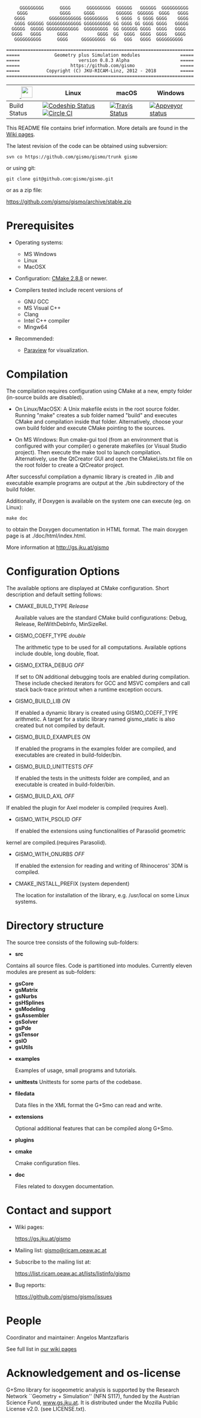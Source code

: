 ```
     GGGGGGGGG      GGGG      GGGGGGGGG  GGGGGG   GGGGGG  GGGGGGGGGG
    GGGG            GGGG     GGGG        GGGGGG  GGGGGG  GGGG   GGGG
   GGGG         GGGGGGGGGGGG GGGGGGGGG   G GGGG  G GGGG GGGG    GGGG
   GGGG GGGGGG GGGGGGGGGGGGG GGGGGGGGGG GG GGGG GG GGGG GGGG   GGGGG
  GGGGG  GGGGG GGGGGGGGGGGG  GGGGGGGGG  GG GGGGGG GGGG  GGGG   GGGG
  GGGG   GGGG      GGGG           GGGG  GG  GGGG  GGGG  GGGG   GGGG
   GGGGGGGGGG      GGGG     GGGGGGGGG  GG   GGG   GGGG  GGGGGGGGGG  

======================================================================
=====             Geometry plus Simulation modules               =====
=====                      version 0.8.3 Alpha                   =====
=====                   https://github.com/gismo                 =====
=====          Copyright (C) JKU-RICAM-Linz, 2012 - 2018         =====
======================================================================
```


|&nbsp;&nbsp;&nbsp;&nbsp;<a href="https://cdash.ricam.oeaw.ac.at/index.php?project=Gismo-stable" target="_blank"> <img src="https://www.kitware.com/cdash/img/CDash-logo.png" width="30" height="30" /></a> |Linux|macOS|Windows|
|--------------|--------------------------------------------------------------------------------------------------------|-------------------------------------------------------------------------------------------------------|-------------------------------------------------------------------------------------------------------------------------------------|
|Build Status|  [ ![Codeship Status](https://app.codeship.com/projects/2aa19360-8998-0133-39fd-66416d65b267/status?branch=stable)](https://app.codeship.com/projects/123289) [![Circle CI](https://circleci.com/gh/gismo/gismo.svg?style=svg)](https://circleci.com/gh/gismo/gismo)| [![Travis Status](https://travis-ci.org/gismo/gismo.svg?branch=stable)](https://travis-ci.org/gismo/gismo/branches) | [![Appveyor status](https://ci.appveyor.com/api/projects/status/abps59xbt1gjwci1/branch/stable?svg=true)](https://ci.appveyor.com/project/gismo/gismo)


This README file contains brief information. More details are found in
the [Wiki pages](http://gs.jku.at/gismo).

The latest revision of the code can be obtained using subversion:

```svn co https://github.com/gismo/gismo/trunk gismo```

or using git:

```git clone git@github.com:gismo/gismo.git```

or as a zip file:

https://github.com/gismo/gismo/archive/stable.zip

# Prerequisites

* Operating systems:
  - MS Windows
  - Linux
  - MacOSX

* Configuration: [CMake 2.8.8](https://cmake.org) or newer.

* Compilers tested include recent versions of
  - GNU GCC
  - MS Visual C++
  - Clang
  - Intel C++ compiler
  - Mingw64

* Recommended:
   - [Paraview](https://www.paraview.org) for visualization.

# Compilation

The compilation requires configuration using CMake at a new, empty
folder (in-source builds are disabled).

* On Linux/MacOSX: A Unix makefile exists in the root source
  folder. Running "make" creates a sub folder named "build" and
  executes CMake and compilation inside that folder. Alternatively,
  choose your own build folder and execute CMake pointing to the
  sources.

* On MS Windows: Run cmake-gui tool (from an environment that is
  configured with your compiler) o generate makefiles (or Visual
  Studio project). Then execute the make tool to launch
  compilation. Alternatively, use the QtCreator GUI and open the
  CMakeLists.txt file on the root folder to create a QtCreator
  project.

After successful compilation a dynamic library is created in ./lib and
executable example programs are output at the ./bin subdirectory of
the build folder.

Additionally, if Doxygen is available on the system one can execute
(eg. on Linux):

```make doc```

to obtain the Doxygen documentation in HTML format. The main doxygen
page is at ./doc/html/index.html.

More information at
http://gs.jku.at/gismo

# Configuration Options

The available options are displayed at CMake configuration.  Short
description and default setting follows:

* CMAKE_BUILD_TYPE        *Release*

  Available values are the standard CMake build configurations: Debug,
Release, RelWithDebInfo, MinSizeRel.

* GISMO_COEFF_TYPE        *double*

  The arithmetic type to be used for all computations. Available options
include double, long double, float.

* GISMO_EXTRA_DEBUG       *OFF*

  If set to ON additional debugging tools are enabled during
compilation. These include checked iterators for GCC and MSVC
compilers and call stack back-trace printout when a runtime exception
occurs.

* GISMO_BUILD_LIB         *ON*

  If enabled a dynamic library is created using GISMO_COEFF_TYPE
arithmetic. A target for a static library named gismo_static is also
created but not compiled by default.

* GISMO_BUILD_EXAMPLES    *ON*

  If enabled the programs in the examples folder are compiled, and
executables are created in build-folder/bin.

* GISMO_BUILD_UNITTESTS   *OFF*

  If enabled the tests in the unittests folder are compiled, and an
executable is created in build-folder/bin.

* GISMO_BUILD_AXL         *OFF*

If enabled the plugin for Axel modeler is compiled (requires Axel).

* GISMO_WITH_PSOLID       *OFF*

  If enabled the extensions using functionalities of Parasolid geometric

kernel are compiled.(requires Parasolid).

* GISMO_WITH_ONURBS       *OFF*

  If enabled the extension for reading and writing of Rhinoceros' 3DM is
compiled.

* CMAKE_INSTALL_PREFIX   (system dependent)

  The location for installation of the library, e.g. /usr/local on some
Linux systems.


# Directory structure


The source tree consists of the following sub-folders:

* **src**

Contains all source files. Code is partitioned into modules. Currently
eleven modules are present as sub-folders:

   - **gsCore**
   - **gsMatrix**
   - **gsNurbs**
   - **gsHSplines**
   - **gsModeling**
   - **gsAssembler**
   - **gsSolver**
   - **gsPde**
   - **gsTensor**
   - **gsIO**
   - **gsUtils**

* **examples**

  Examples of usage, small programs and tutorials.

* **unittests**
  Unittests for some parts of the codebase.

* **filedata**

  Data files in the XML format the G+Smo can read and write.

* **extensions**

  Optional additional features that can be compiled along G+Smo.

* **plugins**

* **cmake**

  Cmake configuration files.

* **doc**

  Files related to doxygen documentation.

# Contact and support

* Wiki pages:

  https://gs.jku.at/gismo

* Mailing list: gismo@ricam.oeaw.ac.at

* Subscribe to the mailing list at:

  https://list.ricam.oeaw.ac.at/lists/listinfo/gismo

* Bug reports:

  https://github.com/gismo/gismo/issues


# People

Coordinator and maintainer: Angelos Mantzaflaris

See full list in [our wiki pages](http://gs.jku.at/trac/gismo/wiki/public/About#People)

# Acknowledgement and os-license

G+Smo library for isogeometric analysis is supported by the Research
Network ``Geometry + Simulation'' (NFN S117), funded by the Austrian
Science Fund, www.gs.jku.at.  It is distributed under the Mozilla
Public License v2.0.  (see LICENSE.txt).
